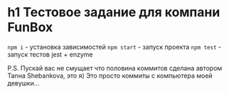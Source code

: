 h1 Тестовое задание для компани FunBox
=====================

`npm i` - установка зависимостей
`npm start` - запуск проекта
`npm test` - запуск тестов jest + enzyme

P.S.
Пускай вас не смущает что половина коммитов сделана автором Tanнa Shebankova, это я)
Это просто коммиты с компьютера моей девушки...